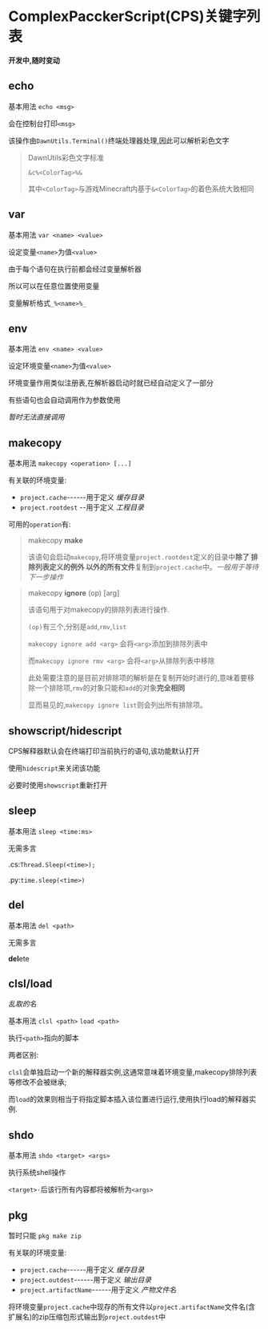 # ComplexPacckerScript(CPS)关键字列表
**开发中,随时变动**
## echo
基本用法 `echo <msg>`

会在控制台打印`<msg>`

该操作由`DawnUtils.Terminal()`终端处理器处理,因此可以解析彩色文字
> DawnUtils彩色文字标准
> 
> `&c%<ColorTag>%&`
>
>其中`<ColorTag>`与游戏Minecraft内基于`&<ColorTag>`的着色系统大致相同
## var
基本用法 `var <name> <value>`

设定变量`<name>`为值`<value>`

由于每个语句在执行前都会经过变量解析器

所以可以在任意位置使用变量

变量解析格式`_%<name>%_`
## env
基本用法 `env <name> <value>`

设定环境变量`<name>`为值`<value>`

环境变量作用类似注册表,在解析器启动时就已经自动定义了一部分

有些语句也会自动调用作为参数使用

*暂时无法直接调用*
## makecopy
基本用法 `makecopy <operation> [...]`

有关联的环境变量:
+ `project.cache`------用于定义 *缓存目录*
+ `project.rootdest` --用于定义 *工程目录*

可用的`operation`有:
> makecopy **make**
>
> 该语句会启动`makecopy`,将环境变量`project.rootdest`定义的目录中**除了 排除列表定义的例外 以外的所有文件**复制到`project.cache`中。*一般用于等待下一步操作*

> makecopy **ignore** (op) [arg]
>
> 该语句用于对makecopy的排除列表进行操作.
>
>`(op)`有三个,分别是`add`,`rmv`,`list`
>
> `makecopy ignore add <arg>` 会将`<arg>`添加到排除列表中
>
> 而`makecopy ignore rmv <arg>` 会将`<arg>`从排除列表中移除
>
> 此处需要注意的是目前对排除项的解析是在复制开始时进行的,意味着要移除一个排除项,`rmv`的对象只能和`add`的对象**完全相同**
>
> 显而易见的,`makecopy ignore list`则会列出所有排除项。

## showscript/hidescript
CPS解释器默认会在终端打印当前执行的语句,该功能默认打开

使用`hidescript`来关闭该功能

必要时使用`showscript`重新打开

## sleep
基本用法 `sleep <time:ms>`

无需多言

.cs:`Thread.Sleep(<time>);`

.py:`time.sleep(<time>)`

## del
基本用法 `del <path>`

无需多言

**del**ete
## clsl/load
*乱取的名*

基本用法 `clsl <path>` `load <path>`

执行`<path>`指向的脚本

两者区别:

`clsl`会单独启动一个新的解释器实例,这通常意味着环境变量,makecopy排除列表等修改不会被继承;

而`load`的效果则相当于将指定脚本插入该位置进行运行,使用执行load的解释器实例.

## shdo
基本用法 `shdo <target> <args>`

执行系统shell操作

`<target>·`后该行所有内容都将被解析为`<args>`

## pkg
暂时只能 `pkg make zip`

有关联的环境变量:
+ `project.cache`------用于定义 *缓存目录*
+ `project.outdest`------用于定义 *输出目录*
+ `project.artifactName`------用于定义 *产物文件名*

将环境变量`project.cache`中现存的所有文件以`project.artifactName`文件名(含扩展名)的zip压缩包形式输出到`project.outdest`中

